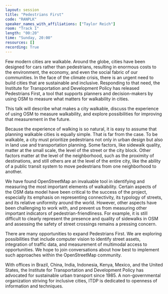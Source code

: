 ```yaml
---
layout: session
title: "Pedestrians First"
code: "RANPLK"
speaker_names_with_affiliations: ["Taylor Reich"]
room: "Track 1"
length: "00:20"
time: "Sunday, 20:00"
resources: []
recording: True
---
```

Few modern cities are walkable. Around the globe, cities have been designed for cars rather than pedestrians, resulting in enormous costs to the environment, the economy, and even the social fabric of our communities. In the face of the climate crisis, there is an urgent need to build cities that are sustainable and inclusive. Responding to that need, the Institute for Transportation and Development Policy has released Pedestrians First, a tool that supports planners and decision-makers by using OSM to measure what matters for walkability in cities.

This talk will describe what makes a city walkable, discuss the experience of using OSM to measure walkability, and explore possibilities for improving that measurement in the future.

Because the experience of walking is so natural, it is easy to assume that planning walkable cities is equally simple. That is far from the case. To be walkable, a city must prioritize pedestrians not only in urban design but also in land use and transportation planning. Some factors, like sidewalk quality, matter at the small scale, the level of the street or the city block. Other factors matter at the level of the neighborhood, such as the proximity of destinations, and still others are at the level of the entire city, like the ability of a public transit system to move pedestrians from one neighborhood to another. 

We have found OpenStreetMap an invaluable tool in identifying and measuring the most important elements of walkability. Certain aspects of the OSM data model have been critical to the success of the project, especially its emphasis on representing connectivity, its typology of streets, and its relative uniformity around the world. However, other aspects have been challenging to work with, and prevent us from measuring other important indicators of pedestrian-friendliness. For example, it is still difficult to clearly represent the presence and quality of sidewalks in OSM and assessing the safety of street crossings remains a pressing concern.

There are many opportunities to expand Pedestrians First. We are exploring possibilities that include computer vision to identify street assets, integration of traffic data, and measurement of multimodal access to opportunities. We hope to join conversations about how best to implement such approaches within the OpenStreetMap community. 

With offices in Brazil, China, India, Indonesia, Kenya, Mexico, and the United States, the Institute for Transportation and Development Policy has advocated for sustainable urban transport since 1985. A non-governmental organization striving for inclusive cities, ITDP is dedicated to openness of information and techniques.
